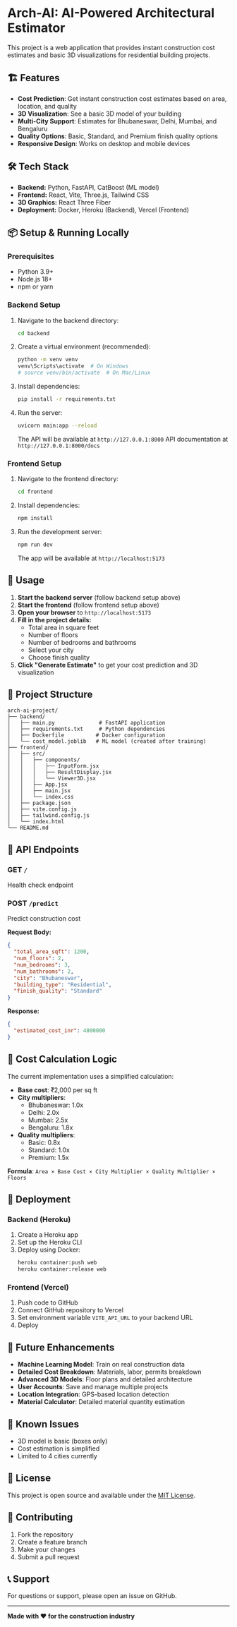 # Arch-AI: AI-Powered Architectural Estimator

This project is a web application that provides instant construction cost estimates and basic 3D visualizations for residential building projects.

## 🏗️ Features

- **Cost Prediction**: Get instant construction cost estimates based on area, location, and quality
- **3D Visualization**: See a basic 3D model of your building
- **Multi-City Support**: Estimates for Bhubaneswar, Delhi, Mumbai, and Bengaluru
- **Quality Options**: Basic, Standard, and Premium finish quality options
- **Responsive Design**: Works on desktop and mobile devices

## 🛠️ Tech Stack

- **Backend:** Python, FastAPI, CatBoost (ML model)
- **Frontend:** React, Vite, Three.js, Tailwind CSS
- **3D Graphics:** React Three Fiber
- **Deployment:** Docker, Heroku (Backend), Vercel (Frontend)

## 📦 Setup & Running Locally

### Prerequisites

- Python 3.9+
- Node.js 18+
- npm or yarn

### Backend Setup

1. Navigate to the backend directory:
   ```bash
   cd backend
   ```

2. Create a virtual environment (recommended):
   ```bash
   python -m venv venv
   venv\Scripts\activate  # On Windows
   # source venv/bin/activate  # On Mac/Linux
   ```

3. Install dependencies:
   ```bash
   pip install -r requirements.txt
   ```

4. Run the server:
   ```bash
   uvicorn main:app --reload
   ```

   The API will be available at `http://127.0.0.1:8000`
   API documentation at `http://127.0.0.1:8000/docs`

### Frontend Setup

1. Navigate to the frontend directory:
   ```bash
   cd frontend
   ```

2. Install dependencies:
   ```bash
   npm install
   ```

3. Run the development server:
   ```bash
   npm run dev
   ```

   The app will be available at `http://localhost:5173`

## 🚀 Usage

1. **Start the backend server** (follow backend setup above)
2. **Start the frontend** (follow frontend setup above)
3. **Open your browser** to `http://localhost:5173`
4. **Fill in the project details:**
   - Total area in square feet
   - Number of floors
   - Number of bedrooms and bathrooms
   - Select your city
   - Choose finish quality
5. **Click "Generate Estimate"** to get your cost prediction and 3D visualization

## 📁 Project Structure

```
arch-ai-project/
├── backend/
│   ├── main.py              # FastAPI application
│   ├── requirements.txt     # Python dependencies
│   ├── Dockerfile          # Docker configuration
│   └── cost_model.joblib   # ML model (created after training)
├── frontend/
│   ├── src/
│   │   ├── components/
│   │   │   ├── InputForm.jsx
│   │   │   ├── ResultDisplay.jsx
│   │   │   └── Viewer3D.jsx
│   │   ├── App.jsx
│   │   ├── main.jsx
│   │   └── index.css
│   ├── package.json
│   ├── vite.config.js
│   ├── tailwind.config.js
│   └── index.html
└── README.md
```

## 🧪 API Endpoints

### GET `/`
Health check endpoint

### POST `/predict`
Predict construction cost

**Request Body:**
```json
{
  "total_area_sqft": 1200,
  "num_floors": 2,
  "num_bedrooms": 3,
  "num_bathrooms": 2,
  "city": "Bhubaneswar",
  "building_type": "Residential",
  "finish_quality": "Standard"
}
```

**Response:**
```json
{
  "estimated_cost_inr": 4800000
}
```

## 🎯 Cost Calculation Logic

The current implementation uses a simplified calculation:
- **Base cost**: ₹2,000 per sq ft
- **City multipliers**: 
  - Bhubaneswar: 1.0x
  - Delhi: 2.0x
  - Mumbai: 2.5x
  - Bengaluru: 1.8x
- **Quality multipliers**:
  - Basic: 0.8x
  - Standard: 1.0x
  - Premium: 1.5x

**Formula**: `Area × Base Cost × City Multiplier × Quality Multiplier × Floors`

## 🚀 Deployment

### Backend (Heroku)

1. Create a Heroku app
2. Set up the Heroku CLI
3. Deploy using Docker:
   ```bash
   heroku container:push web
   heroku container:release web
   ```

### Frontend (Vercel)

1. Push code to GitHub
2. Connect GitHub repository to Vercel
3. Set environment variable `VITE_API_URL` to your backend URL
4. Deploy

## 🔮 Future Enhancements

- **Machine Learning Model**: Train on real construction data
- **Detailed Cost Breakdown**: Materials, labor, permits breakdown
- **Advanced 3D Models**: Floor plans and detailed architecture
- **User Accounts**: Save and manage multiple projects
- **Location Integration**: GPS-based location detection
- **Material Calculator**: Detailed material quantity estimation

## 🐛 Known Issues

- 3D model is basic (boxes only)
- Cost estimation is simplified
- Limited to 4 cities currently

## 📄 License

This project is open source and available under the [MIT License](LICENSE).

## 🤝 Contributing

1. Fork the repository
2. Create a feature branch
3. Make your changes
4. Submit a pull request

## 📞 Support

For questions or support, please open an issue on GitHub.

---

**Made with ❤️ for the construction industry**
